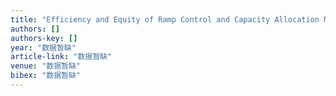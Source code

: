 ```yaml
---
title: "Efficiency and Equity of Ramp Control and Capacity Allocation Mechanisms in a Freeway Corridor"
authors: []
authors-key: []
year: "数据暂缺"
article-link: "数据暂缺"
venue: "数据暂缺"
bibex: "数据暂缺"
---
```

